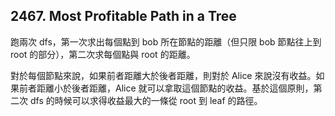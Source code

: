 ## 2467. Most Profitable Path in a Tree

跑兩次 dfs，第一次求出每個點到 bob 所在節點的距離（但只限 bob 節點往上到 root 的部分），第二次求每個點與 root 的距離。

對於每個節點來說，如果前者距離大於後者距離，則對於 Alice 來說沒有收益。如果前者距離小於後者距離，Alice 就可以拿取這個節點的收益。基於這個原則，第二次 dfs 的時候可以求得收益最大的一條從 root 到 leaf 的路徑。

